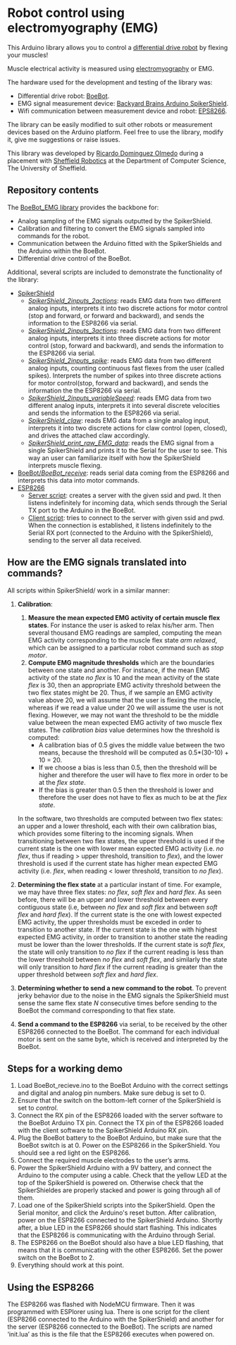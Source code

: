 # Robot control using electromyography (EMG)

This Arduino library allows you to control a [differential drive robot](https://groups.csail.mit.edu/drl/courses/cs54-2001s/diffdrive.html) by flexing your muscles! 

Muscle electrical activity is measured using [electromyography](https://en.wikipedia.org/wiki/Electromyography) or EMG.

The hardware used for the development and testing of the library was:
 * Differential drive robot: [BoeBot](https://www.parallax.com/product/boe-bot-robot).
 * EMG signal measurement device: [Backyard Brains Arduino SpikerShield](https://backyardbrains.com/products/muscleSpikerShield).
 * Wifi communication between measurement device and robot: [EPS8266](https://en.wikipedia.org/wiki/ESP8266).

The library can be easily modified to suit other robots or measurement devices based on the Arduino platform. Feel free to use the library, modify it, give me suggestions or raise issues.

This library was developed by [Ricardo Dominguez Olmedo](https://github.com/RicardoDominguez) during a placement with [Sheffield Robotics](http://www.sheffieldrobotics.ac.uk/) at the Department of Computer Science, The University of Sheffield.

## Repository contents

The [BoeBot_EMG library](/libraries/BoeBot_EMG/) provides the backbone for:
 * Analog sampling of the EMG signals outputted by the SpikerShield.
 * Calibration and filtering to convert the EMG signals sampled into commands for the robot.
 * Communication between the Arduino fitted with the SpikerShields and the Arduino within the BoeBot.
 * Differential drive control of the BoeBot.

Additional, several scripts are included to demonstrate the functionality of the library:
 * [SpikerShield](/scripts/SpikerShield/)
   * [*SpikerShield_2inputs_2actions*](/scripts/SpikerShield/SpikerShield_2inputs_2actions/SpikerShield_2inputs_2actions.ino): reads EMG data from two different analog inputs, interprets it into two discrete actions for motor control (stop and forward, or forward and backward), and sends the information to the ESP8266 via serial.
   * [*SpikerShield_2inputs_3actions*](/scripts/SpikerShield/SpikerShield_2inputs_3actions/SpikerShield_2inputs_3actions.ino): reads EMG data from two different analog inputs, interprets it into three discrete actions for motor control (stop, forward and backward), and sends the information to the ESP8266 via serial.
   * [*SpikerShield_2inputs_spike*](/scripts/SpikerShield/SpikerShield_2inputs_spikes/SpikerShield_2inputs_spikes.ino): reads EMG data from two different analog inputs, counting continuous fast flexes from the user (called spikes). Interprets the number of spikes into three discrete actions for motor control(stop, forward and backward), and sends the information the the ESP8266 via serial.
   * [*SpikerShield_2inputs_variableSpeed*](/scripts/SpikerShield/SpikerShield_2inputs_variableSpeed/SpikerShield_2inputs_variableSpeed.ino): reads EMG data from two different analog inputs, interprets it into several discrete velocities and sends the information to the ESP8266 via serial.
   * [*SpikerShield_claw*](/scripts/SpikerShield/SpikerShield_claw/SpikerShield_claw.ino): reads EMG data from a single analog input, interprets it into two discrete actions for claw control (open, closed), and drives the attached claw accordingly.
   * [*SpikerShield_print_raw_EMG_data*](/scripts/SpikerShield/SpikerShield_print_raw_EMG_data/print_raw_EMG_data.ino): reads the EMG signal from a single SpikerShield and prints it to the Serial for the user to see. This way an user can familiarize itself with how the SpikerShield interprets muscle flexing.
  * [BoeBot/*BoeBot_receive*](/scripts/BoeBot/BoeBot_receive/BoeBot_receive.ino): reads serial data coming from the ESP8266 and interprets this data into motor commands.
 * [ESP8266](/scripts/ESP8266/)
   * [Server script](/scripts/ESP8266/ESP8266_server/init.lua): creates a server with the given ssid and pwd. It then listens indefinitely for incoming data, which sends through the Serial TX port to the Arduino in the BoeBot.
   * [Client script](/scripts/ESP8266/ESP8266_client/init.lua): tries to connect to the server with given ssid and pwd. When the connection is established, it listens indefinitely to the Serial RX port (connected to the Arduino with the SpikerShield), sending to the server all data received.

## How are the EMG signals translated into commands?

All scripts within SpikerShield/ work in a similar manner:
1. **Calibration**:
   1. **Measure the mean expected EMG activity of certain muscle flex states**. For instance the user is asked to relax his/her arm. Then several thousand EMG readings are sampled, computing the mean EMG activity corresponding to the muscle flex state *arm relaxed*, which can be assigned to a particular robot command such as *stop motor*.
   2. **Compute EMG magnitude thresholds** which are the boundaries between one state and another. For instance, if the mean EMG activity of the state *no flex* is 10 and the mean activity of the state *flex* is 30, then an appropriate EMG activity threshold between the two flex states might be 20. Thus, if we sample an EMG activity value above 20, we will assume that the user is flexing the muscle, whereas if we read a value under 20 we will assume the user is not flexing. However, we may not want the threshold to be the middle value between the mean expected EMG activity of two muscle flex states. The *calibration bias* value determines how the threshold is computed:
      * A calibration bias of 0.5 gives the middle value between the two means, because the threshold will be computed as 0.5\*(30-10) + 10 = 20. 
      * If we choose a bias is less than 0.5, then the threshold will be higher and therefore the user will have to flex more in order to be at the *flex state*. 
      * If the bias is greater than 0.5 then the threshold is lower and therefore the user does not have to flex as much to be at the *flex state*. 
 
   In the software, two thresholds are computed between two flex states: an upper and a lower threshold, each with their own calibration bias, which provides some filtering to the incoming signals. When transitioning between two flex states, the upper threshold is used if the current state is the one with lower mean expected EMG activity (i.e. *no flex*, thus if reading > upper threshold, transition to *flex*), and the lower threshold is used if the current state has higher mean expected EMG activity (i.e. *flex*, when reading < lower threshold, transition to *no flex*).
2. **Determining the flex state** at a particular instant of time. For example, we may have three flex states: *no flex*, *soft flex* and *hard flex*. As seen before, there will be an upper and lower threshold between every contiguous state (i.e, between *no flex* and *soft flex* and between *soft flex* and *hard flex*). If the current state is the one with lowest expected EMG activity, the upper thresholds must be exceded in order to transition to another state. If the current state is the one with highest expected EMG activity, in order to transition to another state the reading must be lower than the lower thresholds. If the current state is *soft flex*, the state will only transition to *no flex* if the current reading is less than the lower threshold between *no flex* and *soft flex*, and similarly the state will only transition to *hard flex* if the current reading is greater than the upper threshold between *soft flex* and *hard flex*.
3. **Determining whether to send a new command to the robot**. To prevent jerky behavior due to the noise in the EMG signals the SpikerShield must sense the same flex state *N* consecutive times before sending to the BoeBot the command corresponding to that flex state.
4. **Send a command to the ESP8266** via serial, to be received by the other ESP8266 connected to the BoeBot. The command for each individual motor is sent on the same byte, which is received and interpreted by the BoeBot.

## Steps for a working demo
1. Load BoeBot_recieve.ino to the BoeBot Arduino with the correct settings and digital and analog pin numbers. Make sure debug is set to 0.
4. Ensure that the switch on the bottom-left corner of the SpikerShield is set to *control*.
3. Connect the RX pin of the ESP8266 loaded with the server software to the BoeBot Arduino TX pin. Connect the TX pin of the ESP8266 loaded with the client software to the SpikerShield Arduino RX pin.
5. Plug the BoeBot battery to the BoeBot Arduino, but make sure that the BoeBot switch is at 0. Power on the ESP8266 in the SpikerShield. You should see a red light on the ESP8266.
1. Connect the required muscle electrodes to the user’s arms.
2. Power the SpikerShield Arduino with a 9V battery, and connect the Arduino to the computer using a cable. Check that the yellow LED at the top of the SpikerShield is powered on. Otherwise check that the SpikerShieldes are properly stacked and power is going through all of them.
3. Load one of the SpikerShield scripts into the SpikerShield. Open the Serial monitor, and click the Arduino's reset button. After calibration, power on the ESP8266 connected to the SpikerShield Arduino. Shortly after, a blue LED in the ESP8266 should start flashing. This indicates that the ESP8266 is communicating with the Arduino through Serial.
4. The ESP8266 on the BoeBot should also have a blue LED flashing, that means that it is communicating with the other ESP8266. Set the power switch on the BoeBot to 2.
5. Everything should work at this point.

## Using the ESP8266

The ESP8266 was flashed with NodeMCU firmware. Then it was programmed with ESPlorer using lua. There is one script for the client (ESP8266 connected to the Arduino with the SpikerShield) and another for the server (ESP8266 connected to the BoeBot). The scripts are named ‘init.lua’ as this is the file that the ESP8266 executes when powered on.
